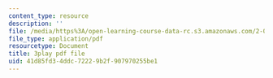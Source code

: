 ```yaml
---
content_type: resource
description: ''
file: /media/https%3A/open-learning-course-data-rc.s3.amazonaws.com/2-003sc-engineering-dynamics-fall-2011/41d85fd34ddc72229b2f907970255be1_GUvoVvXwoOQ.pdf
file_type: application/pdf
resourcetype: Document
title: 3play pdf file
uid: 41d85fd3-4ddc-7222-9b2f-907970255be1
---
```

